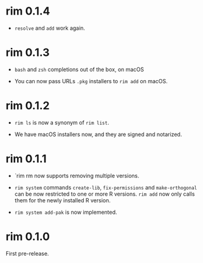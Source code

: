 
# rim 0.1.4

* `resolve` and `add` work again.

# rim 0.1.3

* `bash` and `zsh` completions out of the box, on macOS

* You can now pass URLs `.pkg` installers to `rim add` on macOS.

# rim 0.1.2

* `rim ls` is now a synonym of `rim list`.

* We have macOS installers now, and they are signed and notarized.

# rim 0.1.1

* `rim rm now supports removing multiple versions.

* `rim system` commands `create-lib`, `fix-permissions` and
  `make-orthogonal` can be now restricted to one or more R versions.
  `rim add` now only calls them for the newly installed R version.

* `rim system add-pak` is now implemented.

# rim 0.1.0

First pre-release.
